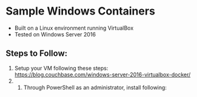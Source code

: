 # Sample Windows Containers
- Built on a Linux environment running VirtualBox
- Tested on Windows Server 2016

## Steps to Follow:
1. Setup your VM following these steps: https://blog.couchbase.com/windows-server-2016-virtualbox-docker/
2. 1. Through PowerShell as an administrator, install following:
